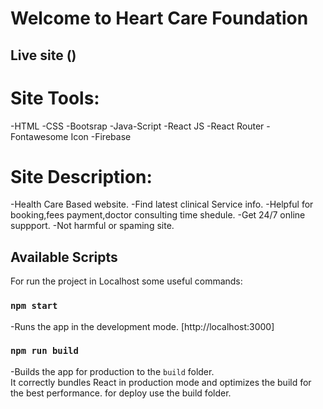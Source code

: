 # Welcome to Heart Care Foundation



## Live site ()


# Site Tools:
-HTML
-CSS
-Bootsrap
-Java-Script
-React JS
-React Router
-Fontawesome Icon
-Firebase



# Site Description:
-Health Care Based website.
-Find latest clinical Service info.
-Helpful for booking,fees payment,doctor consulting time shedule.
-Get 24/7 online suppport.
-Not harmful or spaming site.


## Available Scripts

For run the project in Localhost some useful commands:

### `npm start`

-Runs the app in the development mode. [http://localhost:3000]


### `npm run build`

-Builds the app for production to the `build` folder.\
It correctly bundles React in production mode and optimizes the build for the best performance. for deploy use the build folder.


